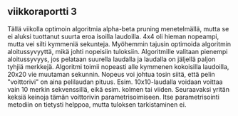 ## viikkoraportti 3

Tällä viikolla optimoin algoritmia alpha-beta pruning menetelmällä, mutta se ei aluksi tuottanut suurta eroa isoilla laudoilla. 4x4 oli hieman nopeampi, mutta vei silti kymmeniä sekunteja. Myöhemmin tajusin optimoida algoritmin aloitussyvyyttä, mikä johti nopeisiin tuloksiin. Algoritmille valitaan pienempi aloitussyvyys, jos pelataan suurella laudalla ja laudalla on jäljellä paljon tyhjiä merkkejä. Algoritmi toimii nopeasti alle kymmenen kokoisilla laudoilla, 20x20 vie muutaman sekunnin. Nopeus voi johtua tosin siitä, että pelin "voittorivi" on aina pelilaudan pituus. Esim. 10x10-laudalla voidaan voittaa vain 10 merkin sekvenssillä, eikä esim. kolmen tai viiden. Seuraavaksi yritän keksiä keinoja tämän voittorivin parametrisoimiseen. Itse parametrisointi metodiin on tietysti helppoa, mutta tuloksen tarkistaminen ei.
